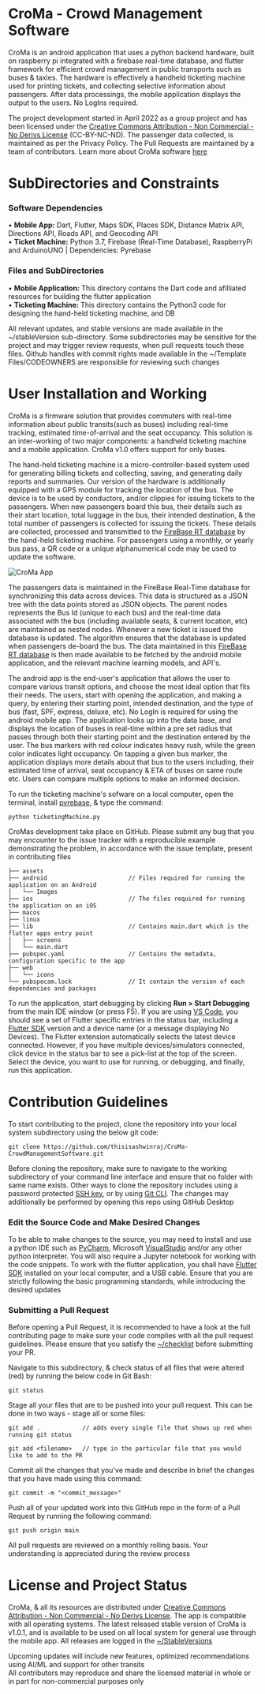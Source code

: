 # CroMa - Crowd Management Software
CroMa is an android application that uses a python backend hardware, built on raspberry pi integrated with a firebase real-time database, and flutter framework for efficient crowd management in public transports such as buses & taxies. The hardware is effectively a handheld ticketing machine used for printing tickets, and collecting selective information about passengers. After data processings, the mobile application displays the output to the users. No LogIns required.

The project development started in April 2022 as a group project and has been licensed under the [Creative Commons Attribution - Non Commercial - No Derivs License](https://github.com/thisisashwinraj/CroMa-CrowdManagementSoftware/blob/main/LICENSE) (CC-BY-NC-ND). The passenger data collected, is maintained as per the Privacy Policy. The Pull Requests are maintained by a team of contributors. Learn more about CroMa software [here](https://github.com/thisisashwinraj/CroMa-CrowdManagementSoftware/blob/main/LICENSE)

# SubDirectories and Constraints
### Software Dependencies
• **Mobile App:** Dart, Flutter, Maps SDK, Places SDK, Distance Matrix API, Directions API, Roads API, and Geocoding API
<br>
• **Ticket Machine:** Python 3.7, Firebase (Real-Time Database), RaspberryPi and ArduinoUNO | Dependencies: Pyrebase

### Files and SubDirectories
• **Mobile Application:** This directory contains the Dart code and afilliated resources for building the flutter application
<br>
• **Ticketing Machine:** This directory contains the Python3 code for designing the hand-held ticketing machine, and DB

All relevant updates, and stable versions are made available in the ~/stableVersion sub-directory. Some subdirectories may be sensitive for the project and may trigger review requests, when pull requests touch these files. Github handles with commit rights made available in the ~/Template Files/CODEOWNERS are responsible for reviewing such changes

# User Installation and Working
CroMa is a firmware solution that provides commuters with real-time information about public transits(such as buses) including real-time tracking, estimated time-of-arrival and the seat occupancy. This solution is an inter-working of two major components: a handheld ticketing machine and a mobile application. CroMa v1.0 offers support for only buses.

The hand-held ticketing machine is a micro-controller-based system used for generating billing tickets and collecting, saving, and generating daily reports and summaries. Our version of the hardware is additionally equipped with a GPS module for tracking the location of the bus. The device is to be used by conductors, and/or clippies for issuing tickets to the passengers. When new passengers board this bus, their details such as their start location, total luggage in the bus, their intended destination, & the total number of passengers is collected for issuing the tickets. These details are collected, processed and transmitted to the [FireBase RT database](https://firebase.google.com/products/realtime-database) by the hand-held ticketing machine. For passengers using a monthly, or yearly bus pass, a QR code or a unique alphanumerical code may be used to update the software.

![CroMa App](https://github.com/thisisashwinraj/CroMa-CrowdManagementSoftware/blob/main/assets/CroMaAppUI.png)

The passengers data is maintained in the FireBase Real-Time database for synchronizing this data across devices. This data is structured as a JSON tree with the data points stored as JSON objects. The parent nodes represents the Bus Id (unique to each bus) and the real-time data associated with the bus (including available seats, & current location, etc) are maintained as nested nodes. Whenever a new ticket is issued the database is updated. The algorithm ensures that the database is updated when passengers de-board the bus. The data maintained in this [FireBase RT database](https://firebase.google.com/products/realtime-database) is then made available to be fetched by the android mobile application, and the relevant machine learning models, and API's.

The android app is the end-user's application that allows the user to compare various transit options, and choose the most ideal option that fits their needs. The users, start with opening the application, and making a query, by entering their starting point, intended destination, and the type of bus (fast, SPF, express, deluxe, etc). No LogIn is required for using the android mobile app. The application looks up into the data base, and displays the location of buses in real-time within a pre set radius that passes through both their starting point and the destination entered by the user. The bus markers with red colour indicates heavy rush, while the green color indicates light occupancy. On tapping a given bus marker, the application displays more details about that bus to the users including, their estimated time of arrival, seat occupancy & ETA of buses on same route etc. Users can compare multiple options to make an informed decision.

To run the ticketing machine's sofware on a local computer, open the terminal, install [pyrebase](https://pypi.org/project/Pyrebase/), & type the command:
```
python ticketingMachine.py
```

CroMas development take place on GitHub. Please submit any bug that you may encounter to the issue tracker with a reproducible example demonstrating the problem, in accordance with the issue template, present in contributing files

```
├── assets
├── android                       // Files required for running the application on an Android
│   └── Images
├── ios                           // The files required for running the application on an iOS
├── macos
├── linux
├── lib                           // Contains main.dart which is the flutter apps entry point
│   ├── screens                      
│   └── main.dart          
├── pubspec.yaml                  // Contains the metadata, configuration specific to the app
├── web
│   └── icons
└── pubspecam.lock                // It contain the version of each dependencies and packages
```

To run the application, start debugging by clicking **Run > Start Debugging** from the main IDE window (or press F5). If you are using [VS Code](https://code.visualstudio.com/), you should see a set of Flutter specific entries in the status bar, including a [Flutter SDK](https://docs.flutter.dev/get-started/install) version and a device name (or a message displaying No Devices). The Flutter extension automatically selects the latest device connected. However, if you have multiple devices/simulators connected, click device in the status bar to see a pick-list at the top of the screen. Select the device, you want to use for running, or debugging, and finally, run this application.


# Contribution Guidelines
To start contributing to the project, clone the repository into your local system subdirectory using the below git code:
```
git clone https://github.com/thisisashwinraj/CroMa-CrowdManagementSoftware.git
```
Before cloning the repository, make sure to navigate to the working subdirectory of your command line interface and ensure that no folder with same name exists. Other ways to clone the repository includes using a password protected [SSH key](https://docs.github.com/en/authentication/connecting-to-github-with-ssh/generating-a-new-ssh-key-and-adding-it-to-the-ssh-agent), or by using [Git CLI](https://cli.github.com/). The changes may additionally be performed by opening this repo using GitHub Desktop

### Edit the Source Code and Make Desired Changes
To be able to make changes to the source, you may need to install and use a python IDE such as [PyCharm](https://www.jetbrains.com/pycharm/download/), Microsoft [VisualStudio](https://code.visualstudio.com/) and/or any other python interpreter. You will also require a Jupyter notebook  for working with the code snippets. To work with the flutter application, you shall have [Flutter SDK](https://docs.flutter.dev/get-started/install) installed on your local computer, and a USB cable. Ensure that you are strictly following the basic programming standards, while introducing the desired updates

### Submitting a Pull Request
Before opening a Pull Request, it is recommended to have a look at the full contributing page to make sure your code complies with all the pull request guidelines. Please ensure that you satisfy the [~/checklist](https://github.com/thisisashwinraj/CroMa-CrowdManagementSoftware/tree/main/Template%20Files/PULL_REQUEST_TEMPLATE) before submitting your PR.

Navigate to this subdirectory, & check status of all files that were altered (red) by running the below code in Git Bash:
```
git status
```
Stage all your files that are to be pushed into your pull request. This can be done in two ways - stage all or some files:
```
git add .            // adds every single file that shows up red when running git status
```
```
git add <filename>   // type in the particular file that you would like to add to the PR
```

Commit all the changes that you've made and describe in brief the changes that you have made using this command:
```
git commit -m "<commit_message>"
```
Push all of your updated work into this GitHub repo in the form of a Pull Request by running the following command:
```
git push origin main
```
All pull requests are reviewed on a monthly rolling basis. Your understanding is appreciated during the review process

# License and Project Status
CroMa, & all its resources are distributed under [Creative Commons Attribution - Non Commercial - No Derivs License](https://github.com/thisisashwinraj/CroMa-CrowdManagementSoftware/blob/main/LICENSE). The app is compatible with all operating systems. The latest released stable version of CroMa is v1.0.1, and is available to be used on all local system for general use through the mobile app. All releases are logged in the [~/StableVersions]()

Upcoming updates will include new features, optimized recommendations using AI/ML and support for other transits
<br>
All contributors may reproduce and share the licensed material in whole or in part for non-commercial purposes only
